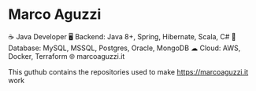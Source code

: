 # Marco Aguzzi
☕ Java Developer
🖥 Backend: Java 8+, Spring, Hibernate, Scala, C#
💾 Database: MySQL, MSSQL, Postgres, Oracle, MongoDB
☁ Cloud: AWS, Docker, Terraform
🌐 marcoaguzzi.it

This guthub contains the repositories used to make https://marcoaguzzi.it work
